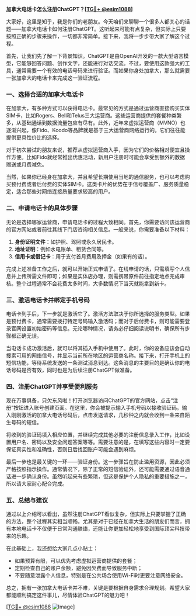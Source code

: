 **加拿大电话卡怎么注册ChatGPT？[[TG💪+ @esim1088](https://t.me/s/esim1088)]**

大家好，这里是知乎，我是你们的老朋友。今天咱们来聊聊一个很多人都关心的话题——加拿大电话卡如何注册ChatGPT。这听起来可能有点复杂，但实际上只要按照正确的步骤来操作，一切都非常简单。接下来，我将一步步带大家了解这个过程。

首先，让我们先了解一下背景知识。ChatGPT是由OpenAI开发的一款大型语言模型，它能够回答问题、创作文字，还能进行对话交流。不过，要使用这款强大的工具，通常需要一个有效的电话号码来进行验证。而如果你身处加拿大，那么就需要一张加拿大的电话卡来完成这一验证流程。

### 一、选择合适的加拿大电话卡

在加拿大，有多种方式可以获得电话卡。最常见的方式是通过运营商直接购买实体SIM卡，比如Rogers、Bell和Telus三大运营商。这些运营商提供的套餐种类繁多，从基础通话到数据流量包应有尽有。此外，近年来虚拟运营商（MVNO）也逐渐兴起，像Fido、Koodo等品牌就是基于三大运营商网络运行的。它们往往能提供更具性价比的选择。

对于初次尝试的朋友来说，推荐从虚拟运营商入手，因为它们的价格相对便宜且操作方便。比如Fido就经常推出优惠活动，新用户注册时可能会享受到额外的数据赠送或月费减免。

当然，如果你已经身在加拿大，并且希望长期使用当地的通信服务，也可以考虑购买预付费或者后付费的实体SIM卡。这类卡片的优势在于信号覆盖广、服务质量稳定，适合那些对网络连接质量要求较高的用户。

### 二、申请电话卡的具体步骤

无论是选择哪家运营商，申请电话卡的过程大致相同。首先，你需要访问该运营商的官方网站或者前往其线下门店咨询相关信息。一般来说，你需要准备以下材料：

1. **身份证明文件**：如护照、驾照或永久居民卡。
2. **地址证明**：例如水电账单、租赁合同等。
3. **信用卡或借记卡**：用于支付首月费用及押金（如果有的话）。

完成上述准备工作之后，就可以开始正式申请了。在线申请的话，只需填写个人信息并上传所需文件即可；如果是实体店办理，则需携带原件前往指定地点完成审核。整个过程通常不会花费太多时间，大多数情况下当天就能拿到新卡。

### 三、激活电话卡并绑定手机号码

电话卡到手后，下一步就是激活它了。激活方法取决于你所选择的服务类型。如果是预付费卡，通常需要拨打特定号码输入激活码；而对于后付费卡，则可能需要登录官网设置初始密码等信息。无论哪种情况，请务必仔细阅读说明书，确保所有步骤都正确无误。

当电话卡成功激活后，就可以将其插入手机中使用了。此时，你的设备应该会自动搜索可用的网络信号，并显示当前所在地区的运营商名称。接下来，打开手机上的短信功能，等待系统发送的一条测试消息到达。这条消息的主要目的是确认你的电话号码是否有效，同时也是为后续注册ChatGPT做准备。

### 四、注册ChatGPT并享受便利服务

现在万事俱备，只欠东风啦！打开浏览器访问ChatGPT的官方网站，点击“注册”按钮进入账号创建页面。在这里，你会被提示输入手机号码以接收验证码。输入刚刚激活的加拿大电话号码后，点击发送请求，几秒钟之内就会收到一条来自陌生号码的短信。

将收到的验证码填入相应位置，并继续完成其他必要的注册信息录入工作，比如设置用户名、密码以及安全问题答案等等。需要注意的是，在填写这些内容时一定要保证真实性和准确性，否则日后找回账户可能会遇到麻烦。

最后一步也是最关键的一环——验证身份。这一步骤旨在防止滥用资源，因此必须严格按照指示操作。通常情况下，除了正常的短信验证外，还可能需要通过语音通话进一步确认身份。虽然听起来有些繁琐，但这是保护个人隐私的重要措施之一，所以请大家耐心配合完成。

### 五、总结与建议

通过以上介绍可以看出，虽然注册ChatGPT看似复杂，但实际上只要掌握了正确的方法，整个过程其实相当顺畅。尤其是对于已经在加拿大生活的朋友们而言，拥有本地电话卡不仅便于日常沟通联络，还能让你更加轻松地享受到国际顶尖科技带来的乐趣。

在此基础上，我还想给大家几点小贴士：
- 如果预算有限，可以优先考虑虚拟运营商提供的套餐；
- 定期检查自己的账户余额，避免因欠费而导致服务中断；
- 不要随意泄露个人信息，特别是在公共场合使用Wi-Fi时更要注意网络安全。

总之，拥有一张加拿大电话卡并不难，关键是要根据自身需求合理规划。希望大家都能顺利搞定这件事儿，尽情体验ChatGPT的魅力吧！

[[TG💪+ @esim1088](https://t.me/s/esim1088) ![Image](https://i.postimg.cc/4NQfJmqS/Snipaste-2025-05-13-00-14-12.png)]